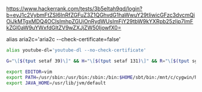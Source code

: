 https://www.hackerrank.com/tests/3b5eltah9qd/login?b=eyJ1c2VybmFtZSI6InRfZGFuZ3Z1QGhvdG1haWwuY29tIiwicGFzc3dvcmQiOiJkMTgxMDQ4OCIsImhpZGUiOnRydWUsImFjY29tbW9kYXRpb25zIjp7ImFkZGl0aW9uYWxfdGltZV9wZXJjZW50IjowfX0=

alias aria2c='aria2c --check-certificate=false'

```bash
alias youtube-dl='youtube-dl --no-check-certificate'

G="\[$(tput setaf 39)\]" && H="\[$(tput setaf 131)\]" && R="\[$(tput sgr0)\]" && export PS1="${G}\h${R}:${H}\w${R} $ "

export EDITOR=vim
export PATH=/usr/sbin:/usr/bin:/sbin:/bin:$HOME/sbt/bin:/mnt/c/cygwin/home/DangVu/kafka_2.12-2.3.1/bin
export JAVA_HOME=/usr/lib/jvm/default
```
